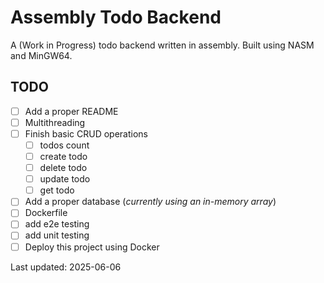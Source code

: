 # Assembly Todo Backend
A (Work in Progress) todo backend written in assembly. Built using NASM and MinGW64.

## TODO
 - [ ] Add a proper README
 - [ ] Multithreading 
 - [ ] Finish basic CRUD operations
   - [ ] todos count
   - [ ] create todo
   - [ ] delete todo
   - [ ] update todo
   - [ ] get todo
 - [ ] Add a proper database (*currently using an in-memory array*)
 - [ ] Dockerfile
 - [ ] add e2e testing
 - [ ] add unit testing
 - [ ] Deploy this project using Docker
 
Last updated: 2025-06-06